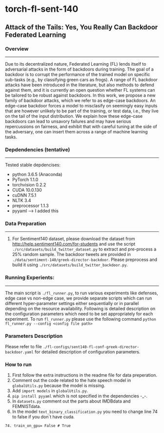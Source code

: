 # torch-fl-sent-140
## Attack of the Tails: Yes, You Really Can Backdoor Federated Learning

### Overview
---
Due to its decentralized nature, Federated Learning (FL) lends itself to adversarial attacks in the form of backdoors during training. The goal of a backdoor is to corrupt the performance of the trained model on specific sub-tasks (e.g., by classifying green cars as frogs). A range of FL backdoor attacks have been introduced in the literature, but also methods to defend against them, and it is currently an open question whether FL systems can be tailored to be robust against backdoors. In this work, we propose a new family of backdoor attacks, which we refer to as edge-case backdoors. An edge-case backdoor forces a model to misclasify on seemingly easy inputs that are however unlikely to be part of the training, or test data, i.e., they live on the tail of the input distribution. We explain how these edge-case backdoors can lead to unsavory failures and may have serious repercussions on fairness, and  exhibit that with careful tuning at the side of the adversary, one can insert them across a range of machine learning tasks.

### Depdendencies (tentative)
---
Tested stable depdencises:
* python 3.6.5 (Anaconda)
* PyTorch 1.1.0
* torchvision 0.2.2
* CUDA 10.0.130
* cuDNN 7.5.1
* NLTK 3.4
* preprocessor 1.1.3
* pyyaml --> I added this

### Data Preparation
---
1. For Sentiment140 dataset, please download the dataset from http://help.sentiment140.com/for-students and use the script `./src/datasets/build_twitter_dataset.py` to extract and pre-process a 25% random sample. The backdoor tweets are provided in `./data/sentiment-140/greek-director-backdoor`. Please preprocess and build it using `./src/datasets/build_twitter_backdoor.py`.

### Running Experients:
---
The main script is `./fl_runner.py`, to run various experiments like defenses, edge case vs non-edge case, we provide separate scripts which can run different hyper-parameter settings either sequentially or in parallel depending on the resource availability. Following is detailed description on the configuration parameters which need to be set appropriately for each experiment.
To run `fl_runner.py` please use the following command
`python fl_runner.py --config <config file path>`

### Parameters Description 
Please refer to file `./fl-configs/sent140-fl-conf-greek-director-backdoor.yaml` for detailed description of configuration parameters.

### How to run
1. First follow the extra instructions in the readme file for data preperation.
2. Comment out the code related to the hate speech model in `globalUtils.py` because the model is missing. 
3. Add `import models` in `globalUtils.py`.
4. `pip install pyyaml` which is not specified in the dependencies -_-.
5. In `datasets.py` comment out the parts about IMDBdata and FEMNISTdata.
6. In the model `text_binary_classification.py` you need to change line 74 to false if you don´t have cuda.
```
74. train_on_gpu= False # True
```